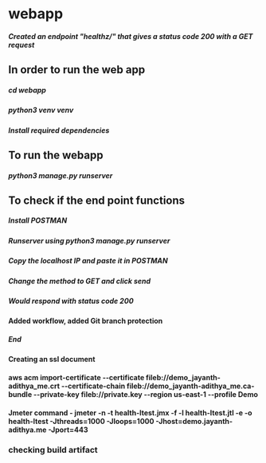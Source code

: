 # webapp
#####    Created an endpoint "healthz/"  that gives a status code 200 with a GET request

## In order to run the web app

##### cd webapp
##### python3 venv venv 
##### Install required dependencies


## To run the webapp 


##### python3 manage.py runserver

## To check if the end point functions

##### Install POSTMAN
##### Runserver using python3 manage.py runserver
##### Copy the localhost IP and paste it in POSTMAN 
##### Change the method to GET and click send
##### Would respond with status code 200 
#### Added workflow, added Git branch protection
##### End
#### Creating an ssl document 
#### aws acm import-certificate --certificate fileb://demo_jayanth-adithya_me.crt  --certificate-chain fileb://demo_jayanth-adithya_me.ca-bundle  --private-key fileb://private.key --region us-east-1 --profile Demo

#### Jmeter command - jmeter -n -t health-ltest.jmx -f -l health-ltest.jtl -e -o health-ltest -Jthreads=1000 -Jloops=1000 -Jhost=demo.jayanth-adithya.me -Jport=443
### checking build artifact


